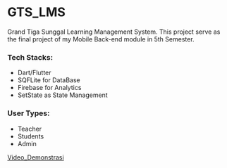 # GTS_LMS
Grand Tiga Sunggal Learning Management System. This project serve as the final project of my Mobile Back-end module in 5th Semester.

### Tech Stacks:
- Dart/Flutter
- SQFLite for DataBase
- Firebase for Analytics
- SetState as State Management

### User Types:
- Teacher
- Students
- Admin

[Video_Demonstrasi](https://mikroskilacid-my.sharepoint.com/:v:/g/personal/221110026_students_mikroskil_ac_id/ES1IJb7-lEdMuY9wiySQvS8BbZajgGpAp67jc9s3FOSRgA?nav=eyJyZWZlcnJhbEluZm8iOnsicmVmZXJyYWxBcHAiOiJPbmVEcml2ZUZvckJ1c2luZXNzIiwicmVmZXJyYWxBcHBQbGF0Zm9ybSI6IldlYiIsInJlZmVycmFsTW9kZSI6InZpZXciLCJyZWZlcnJhbFZpZXciOiJNeUZpbGVzTGlua0NvcHkifX0&e=7l0K3A)
